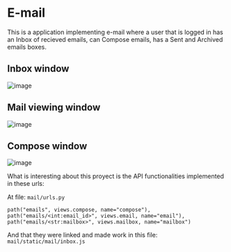 # E-mail
This is a application implementing e-mail where a user that is logged in has an Inbox of recieved emails, can Compose emails, has a Sent and Archived emails boxes. 

## Inbox window
![image](https://github.com/user-attachments/assets/0cbde949-3d4d-4c71-81e7-43c3717a8e71)

## Mail viewing window
![image](https://github.com/user-attachments/assets/cdc5743f-03ce-48ca-a39c-fa4c8690af54)


## Compose window
![image](https://github.com/user-attachments/assets/9dae6b2f-da8f-40b6-9d82-419c42003633)



What is interesting about this proyect is the API functionalities implemented in these urls:

At file:  `mail/urls.py`
```
path("emails", views.compose, name="compose"),
path("emails/<int:email_id>", views.email, name="email"),
path("emails/<str:mailbox>", views.mailbox, name="mailbox")
```

And that they were linked and made work in this file:
`mail/static/mail/inbox.js`
